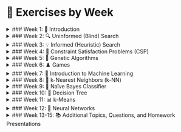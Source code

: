 # 📝 Exercises by Week

<details>
<summary>### Week 1: 🧠 Introduction</summary>

**Topics:**
- Overview of the course structure.
- Introduction to AI concepts.
- Discussion of the basic problem-solving paradigms in AI.

**Homework:**
- **Task:** Write a summary of different problem-solving paradigms in AI.
- **Solution:** [Link to Solution](#) <!-- Replace # with the actual link -->

</details>

<details>
<summary>### Week 2: 🔍 Uninformed (Blind) Search</summary>

**Topics:**
- BFS (Breadth-First Search)
- DFS (Depth-First Search)
- Uniform-Cost Search
- Analysis of time and space complexity.

**Homework:**
- **Task:** Implement BFS and DFS on a simple graph. Analyze the time and space complexity.
- **Solution:** [Link to Solution](#) <!-- Replace # with the actual link -->

</details>

<details>
<summary>### Week 3: 💡 Informed (Heuristic) Search</summary>

**Topics:**
- A* Search Algorithm
- Greedy Best-First Search
- Admissibility and Consistency of Heuristics.

**Homework:**
- **Task:** Apply the A* algorithm on a grid and evaluate the impact of different heuristics.
- **Solution:** [Link to Solution](#) <!-- Replace # with the actual link -->

</details>

<details>
<summary>### Week 4: 🔗 Constraint Satisfaction Problems (CSP)</summary>

**Topics:**
- Backtracking Search
- Constraint Propagation
- Forward Checking
- Arc Consistency.

**Homework:**
- **Task:** Solve a Sudoku puzzle using constraint satisfaction techniques.
- **Solution:** [Link to Solution](#) <!-- Replace # with the actual link -->

</details>

<details>
<summary>### Week 5: 🧬 Genetic Algorithms</summary>

**Topics:**
- Basic concepts of Genetic Algorithms.
- Selection, Crossover, and Mutation.
- Fitness Functions and Optimization.

**Homework:**
- **Task:** Implement a genetic algorithm to optimize a simple function.
- **Solution:** [Link to Solution](#) <!-- Replace # with the actual link -->

</details>

<details>
<summary>### Week 6: ♟️ Games</summary>

**Topics:**
- Minimax Algorithm.
- Alpha-Beta Pruning.
- Game Theory and Strategies.

**Homework:**
- **Task:** Create a simple tic-tac-toe game using the Minimax algorithm.
- **Solution:** [Link to Solution](#) <!-- Replace # with the actual link -->

</details>

<details>
<summary>### Week 7: 🤖 Introduction to Machine Learning</summary>

**Topics:**
- Introduction to supervised, unsupervised, and reinforcement learning.
- Overview of training, testing, and validation.

**Homework:**
- **Task:** Summarize the differences between supervised, unsupervised, and reinforcement learning.
- **Solution:** [Link to Solution](#) <!-- Replace # with the actual link -->

</details>

<details>
<summary>### Week 8: 📍 k-Nearest Neighbors (k-NN)</summary>

**Topics:**
- Basic concept of k-NN algorithm.
- Distance metrics (Euclidean, Manhattan).
- Weighted k-NN.

**Homework:**
- **Task:** Implement k-NN for a classification problem and analyze accuracy.
- **Solution:** [Link to Solution](#) <!-- Replace # with the actual link -->

</details>

<details>
<summary>### Week 9: 🎲 Naïve Bayes Classifier</summary>

**Topics:**
- Bayesian probability and the Naïve assumption.
- Application of Naïve Bayes to classification problems.
- Laplace Smoothing.

**Homework:**
- **Task:** Build a text classifier using the Naïve Bayes algorithm.
- **Solution:** [Link to Solution](#) <!-- Replace # with the actual link -->

</details>

<details>
<summary>### Week 10: 🌳 Decision Tree</summary>

**Topics:**
- Construction of decision trees.
- Information gain and entropy.
- Pruning decision trees to avoid overfitting.

**Homework:**
- **Task:** Create a decision tree for a dataset and evaluate its performance.
- **Solution:** [Link to Solution](#) <!-- Replace # with the actual link -->

</details>

<details>
<summary>### Week 11: 📊 k-Means</summary>

**Topics:**
- k-Means Clustering Algorithm.
- Choosing the right number of clusters (k).
- Euclidean Distance in clustering.

**Homework:**
- **Task:** Apply k-Means to cluster a dataset and visualize the results.
- **Solution:** [Link to Solution](#) <!-- Replace # with the actual link -->

</details>

<details>
<summary>### Week 12: 🔮 Neural Networks</summary>

**Topics:**
- Introduction to neural networks.
- Backpropagation and Gradient Descent.
- Feedforward Neural Networks (FNN).

**Homework:**
- **Task:** Build a simple neural network and test it on a dataset.
- **Solution:** [Link to Solution](#) <!-- Replace # with the actual link -->

</details>

<details>
<summary>### Week 13-15: 📚 Additional Topics, Questions, and Homework Presentations</summary>

**Topics:**
- Presentations on advanced topics.
- Discussions and Q&A sessions on homeworks.
- Optional topics based on students’ interests.

**Homework:**
- **Task:** Prepare a presentation on a chosen AI topic.
- **Solution:** [Link to Solution](#) <!-- Replace # with the actual link -->

</details>
